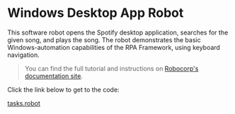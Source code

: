 # Windows Desktop App Robot

This software robot opens the Spotify desktop application, searches for the given song, and plays the song. The robot demonstrates the basic Windows-automation capabilities of the RPA Framework, using keyboard navigation.

> You can find the full tutorial and instructions on [Robocorp's documentation site](https://robocorp.com/docs/development-howtos/windows/windows-desktop-application-robot).

Click the link below to get to the code:

[tasks.robot](./tasks.robot)

